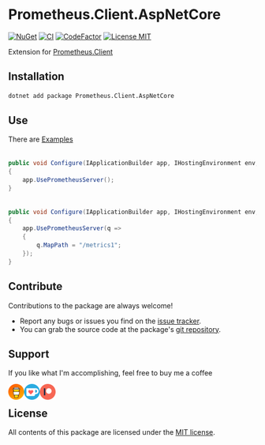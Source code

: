 [bmac]: https://www.buymeacoffee.com/phnx47
[ko-fi]: https://ko-fi.com/phnx47
[patreon]: https://www.patreon.com/phnx47

# Prometheus.Client.AspNetCore

[![NuGet](https://img.shields.io/nuget/v/Prometheus.Client.AspNetCore.svg)](https://www.nuget.org/packages/Prometheus.Client.AspNetCore)
[![CI](https://img.shields.io/github/workflow/status/prom-client-net/prom-client-aspnetcore/%F0%9F%92%BF%20CI%20Master?label=CI&logo=github)](https://github.com/prom-client-net/prom-client-aspnetcore/actions/workflows/master.yml)
[![CodeFactor](https://www.codefactor.io/repository/github/prom-client-net/prom-client-aspnetcore/badge)](https://www.codefactor.io/repository/github/prom-client-net/prom-client-aspnetcore)
[![License MIT](https://img.shields.io/badge/license-MIT-green.svg)](https://opensource.org/licenses/MIT)

Extension for [Prometheus.Client](https://github.com/prom-client-net/prom-client)

## Installation

```sh
dotnet add package Prometheus.Client.AspNetCore
```

## Use

There are [Examples](https://github.com/prom-client-net/prom-examples/tree/master/Middleware/WebAspNetCore_2.0)

```c#

public void Configure(IApplicationBuilder app, IHostingEnvironment env, ILoggerFactory loggerFactory, IApplicationLifetime appLifetime)
{
    app.UsePrometheusServer();
}

```

```c#

public void Configure(IApplicationBuilder app, IHostingEnvironment env, ILoggerFactory loggerFactory, IApplicationLifetime appLifetime)
{
    app.UsePrometheusServer(q =>
    {
        q.MapPath = "/metrics1";
    });
}

```

## Contribute

Contributions to the package are always welcome!

* Report any bugs or issues you find on the [issue tracker](https://github.com/PrometheusClientNet/Prometheus.Client.AspNetCore/issues).
* You can grab the source code at the package's [git repository](https://github.com/PrometheusClientNet/Prometheus.Client.AspNetCore).

## Support

If you like what I'm accomplishing, feel free to buy me a coffee

[<img align="left" alt="phnx47 | Buy Me a Coffe" width="32px" src="https://raw.githubusercontent.com/phnx47/files/master/button-sponsors/bmac0.png" />][bmac]
[<img align="left" alt="phnx47 | Kofi" width="32px" src="https://raw.githubusercontent.com/phnx47/files/master/button-sponsors/kofi0.png" />][ko-fi]
[<img align="left" alt="phnx47 | Patreon" width="32px" src="https://raw.githubusercontent.com/phnx47/files/master/button-sponsors/patreon0.png" />][patreon]

&nbsp;

## License

All contents of this package are licensed under the [MIT license](https://opensource.org/licenses/MIT).

